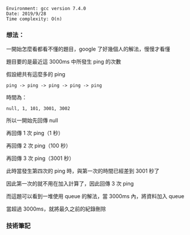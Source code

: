 ```
Environment: gcc version 7.4.0
Date: 2019/9/28
Time complexity: O(n)
```
### 想法：

一開始怎麼看都看不懂的題目，google 了好幾個人的解法，慢慢才看懂

題目要的是最近這 3000ms 中所發生 ping 的次數

假設總共有這麼多的 ping

`ping -> ping -> ping -> ping -> ping`

時間為：

`null, 1, 101, 3001, 3002`

所以一開始先回傳 null

再回傳 1 次 ping（1 秒）

再回傳 2 次 ping（100 秒）

再回傳 3 次 ping（3001 秒）

此時當發生第四次的 ping 時，與第一次的時間已經差到 3001 秒了

因此第一次的就不用在加入計算了，因此回傳 3 次 ping

而這題可以看到一堆使用 queue 的解法，當 3000ms 內，將資料加入 queue

當超過 3000ms，就將最久之前的紀錄刪除

### 技術筆記
